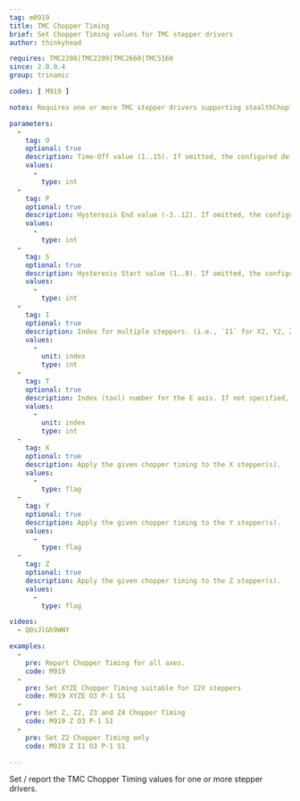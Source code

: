 ```yaml
---
tag: m0919
title: TMC Chopper Timing
brief: Set Chopper Timing values for TMC stepper drivers
author: thinkyhead

requires: TMC2208|TMC2209|TMC2660|TMC5160
since: 2.0.9.4
group: trinamic

codes: [ M919 ]

notes: Requires one or more TMC stepper drivers supporting stealthChop™ mode.

parameters:
  -
    tag: O
    optional: true
    description: Time-Off value (1..15). If omitted, the configured default for the axes.
    values:
      -
        type: int
  -
    tag: P
    optional: true
    description: Hysteresis End value (-3..12). If omitted, the configured default for the axes.
    values:
      -
        type: int
  -
    tag: S
    optional: true
    description: Hysteresis Start value (1..8). If omitted, the configured default for the axes.
    values:
      -
        type: int
  -
    tag: I
    optional: true
    description: Index for multiple steppers. (i.e., `I1` for X2, Y2, Z2; `I2` for Z3; `I3` for Z4). If not specified, all axes.
    values:
      -
        unit: index
        type: int
  -
    tag: T
    optional: true
    description: Index (tool) number for the E axis. If not specified, all extruders.
    values:
      -
        unit: index
        type: int
  -
    tag: X
    optional: true
    description: Apply the given chopper timing to the X stepper(s).
    values:
      -
        type: flag
  -
    tag: Y
    optional: true
    description: Apply the given chopper timing to the Y stepper(s).
    values:
      -
        type: flag
  -
    tag: Z
    optional: true
    description: Apply the given chopper timing to the Z stepper(s).
    values:
      -
        type: flag

videos:
  - Q0sJlGh9WNY

examples:
  -
    pre: Report Chopper Timing for all axes.
    code: M919
  -
    pre: Set XYZE Chopper Timing suitable for 12V steppers
    code: M919 XYZE O3 P-1 S1
  -
    pre: Set Z, Z2, Z3 and Z4 Chopper Timing
    code: M919 Z O3 P-1 S1
  -
    pre: Set Z2 Chopper Timing only
    code: M919 Z I1 O3 P-1 S1

---
```


Set / report the TMC Chopper Timing values for one or more stepper drivers.
